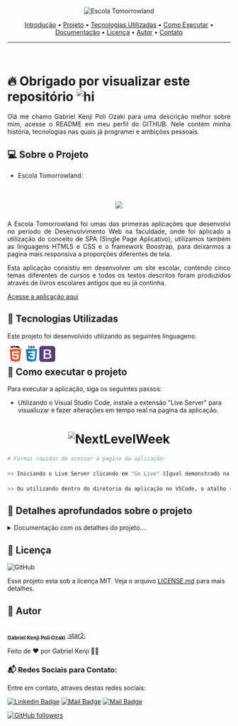 <p align="center" id="introducao">
   <img src="./img/7c99082bc84394e5bc9a1e25909cc5ff.png" alt="Escola Tomorrowland" width="145"/>
</p>

<p align="center">
 <a href="#introducao">Introdução</a> •
 <a href="#projeto">Projeto</a> •
 <a href="#tecnologias">Tecnologias Utilizadas</a> • 
 <a href="#execucao">Como Executar</a> • 
 <a href="#documentacao">Documentação</a> • 
 <a href="#licenca">Licença</a> •
 <a href="#autor">Autor</a> •
 <a href="#contato">Contato</a> 
</p>

--------------------------- 

<br>

# :fire: <Strong> Obrigado por visualizar este repositório </Strong> <img src="https://user-images.githubusercontent.com/1303154/88677602-1635ba80-d120-11ea-84d8-d263ba5fc3c0.gif" width="28px" alt="hi">

<p align="justify"> Olá me chamo Gabriel Kenji Poli Ozaki para uma descrição melhor sobre mim, acesse o README em meu perfil do GITHUB. Nele contém minha história, tecnologias nas quais já programei e ambições pessoais. </p>

## :computer: <strong id="projeto">Sobre o Projeto </strong>

* Escola Tomorrowland:
<h1 align="center">  
<a href="https://youtu.be/tvA_nazsyR8"><img src="https://media.giphy.com/media/yFhwYFsIbU59zXiIFD/giphy.gif" width="800" height="auto"/></a>
</h1>

<p align="justify"> A Escola Tomorrowland foi umas das primeiras aplicações que desenvolvi no período de Desenvolvimento Web na faculdade, onde foi aplicado a utilização do conceito de SPA (Single Page Aplicativo), utilizamos também as linguagens HTML5 e CSS e o framework Boostrap, para deixarmos a pagina mais responsiva a proporções diferentes de tela. </p>

<p align="justify"> Esta aplicação consistiu em desenvolver um site escolar, contendo cinco temas diferentes de cursos e todos os textos descritos foram produzidos através de livros escolares antigos que eu já continha. </p>

<a href="https://tomorrowland.vercel.app/" align="right">Acesse a aplicação aqui </a>

## :rocket: <Strong id="tecnologias"> Tecnologias Utilizadas </Strong>

<p align="justify"> Este projeto foi desenvolvido utilizando as seguintes linguagens: </p>

<img align="left" alt="HTML5" width="36px" src="https://raw.githubusercontent.com/github/explore/80688e429a7d4ef2fca1e82350fe8e3517d3494d/topics/html/html.png"/>

<img align="left" alt="CSS3" width="36px" src="https://raw.githubusercontent.com/github/explore/80688e429a7d4ef2fca1e82350fe8e3517d3494d/topics/css/css.png"/>

<img align="left" alt="Bootstrap" width="36px" src="https://raw.githubusercontent.com/github/explore/78df643247d429f6cc873026c0622819ad797942/topics/bootstrap/bootstrap.png"/>

</br>

## :runner: <strong id="execucao"> Como executar o projeto </strong>

<p align="justify"> Para executar a aplicação, siga os seguintes passos: </p>

* Utilizando o Visual Studio Code, instale a extensão "Live Server" para visualiuzar e fazer alterações em tempo real na pagina da aplicação. 

<h1 align="center">
  <img alt="NextLevelWeek" title="#NextLevelWeek" src="https://i.imgur.com/uStux62.png" width="700" height="auto"/>
</h1>

```bash
# Formas rapidas de acessar a pagina da aplicação:

>> Iniciando o Live Server clicando em "Go Live" (Igual demonstrado na IMG).

>> Ou utilizando dentro do diretorio da aplicação no VSCode, o atalho # Alt+L + Alt+O
```

## :book: <strong id="documentacao"> Detalhes aprofundados sobre o projeto </strong>

<details>
<summary>
  Documentação com os detalhes do projeto...
</summary>

<br>

<p align="justify"> </p>

<p align="justify"> </p>


```bash
# BONUS: Caso queira fazer o deploy desta aplicação utilizando o Vercel!

# Crie uma conta no site da Vercel:
>> https://vercel.com/

# Baixar o CLI Vercel pelo npm na aplicação:
>> npm i -g vercel

# Verificar se está disponivel o CLI Vercel:
>> vercel -h

# Fazendo o login (Siga os passos apresentados):
>> vercel login

# Preparando o deploy da aplicação (Responda os passos apresentados):
>> vercel
```
</details>

## :closed_book: <strong id="licenca"> Licença </strong>

<img alt="GitHub" src="https://img.shields.io/github/license/facebook/react"/>

Esse projeto esta sob a licença MIT. Veja o arquivo [LICENSE.md](LICENSE.md) para mais detalhes.

## :boy: <strong id="autor"> Autor </strong>

<a href="https://github.com/WD-GabrielKenji">
 <img style="border-radius: 50%;" src="https://avatars.githubusercontent.com/u/77596710?s=400&u=70de2ffcac45b9e0db00c828fe785d4a76ac3f65&v=4" width="100px;" alt=""/>
 <br />
 <sub><b>Gabriel Kenji Poli Ozaki</b></sub></a> <a href="https://github.com/WD-GabrielKenji" title="Perfil Github"> :star2: 
</a>

Feito de ❤️ por Gabriel Kenji 👋🏽

### :mailbox_with_mail: <strong id="contato"> Redes Sociais para Contato: </strong>

<p> Entre em contato, atraves destas redes sociais: </p>

[![Linkedin Badge](https://img.shields.io/badge/-Gabriel_Kenji_Poli_Ozaki-0e76a8?style=flat&labelColor=0e76a8&logo=linkedin&logoColor=white)](https://www.linkedin.com/in/wdkenji/)  [![Mail Badge](https://img.shields.io/badge/-@biel.kenjii-C63381?style=flat&labelColor=C63381&logo=instagram&logoColor=white)](https://www.instagram.com/biel.kenjii/)  [![Mail Badge](https://img.shields.io/badge/-g.kenjiJS-c0392b?style=flat&labelColor=c0392b&logo=gmail&logoColor=white)](mailto:g.kenjiJS@gmail.com)

[![GitHub followers](https://img.shields.io/github/followers/WD-GabrielKenji.svg?style=social&label=Follow&maxAge=2592000)](https://github.com/WD-GabrielKenji)
